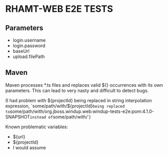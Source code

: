 # RHAMT-WEB E2E TESTS
## Parameters
- login.username
- login.password
- baseUrl
- upload.filePath

## Maven
Maven processes *.ts files and replaces valid ${} occurrences with its own parameters. 
This can lead to very nasty and difficult to detect bugs.

(I had problem with ${projectId} being replaced in string interpolation expression, 
 `some/path/with/${projectId}` being replaced to `some/path/with/org.jboss.windup.web:windup-tests-e2e:pom:4.1.0-SNAPSHOT` instead of `some/path/with/`)

Known problematic variables:
- ${url}
- ${projectId}
- I would assume 
